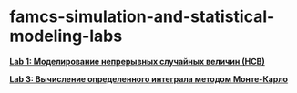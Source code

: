 # famcs-simulation-and-statistical-modeling-labs
[**Lab 1: Моделирование непрерывных случайных величин (НСВ)**](https://github.com/vetasavitskaya/famcs-simulation-and-statistical-modeling-labs/tree/main/lab-01-standard-normal_distribution)

[**Lab 3: Вычисление определенного интеграла методом Монте-Карло**](https://github.com/vetasavitskaya/famcs-simulation-and-statistical-modeling-labs/tree/main/lab-02-monte_carlo_integration)

